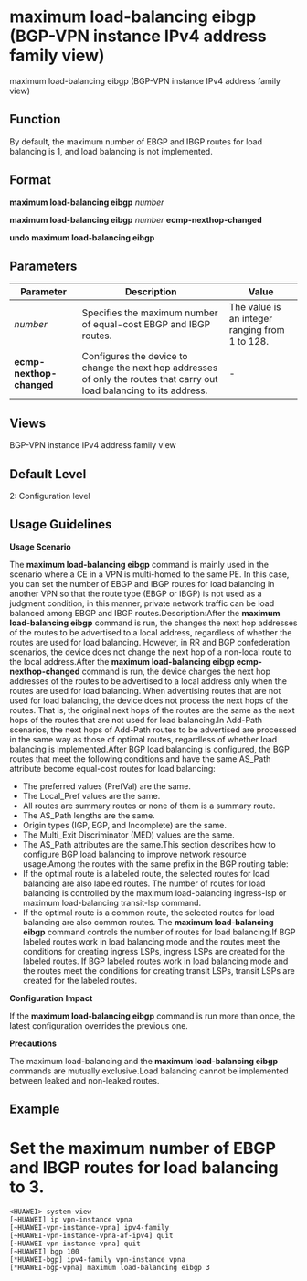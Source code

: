 maximum load-balancing eibgp (BGP-VPN instance IPv4 address family view)
========================================================================

maximum load-balancing eibgp (BGP-VPN instance IPv4 address family view)

Function
--------

By default, the maximum number of EBGP and IBGP routes for load balancing is 1, and load balancing is not implemented.


Format
------

**maximum load-balancing eibgp** *number*

**maximum load-balancing eibgp** *number* **ecmp-nexthop-changed**

**undo maximum load-balancing eibgp**


Parameters
----------

| Parameter | Description | Value |
| --- | --- | --- |
| *number* | Specifies the maximum number of equal-cost EBGP and IBGP routes. | The value is an integer ranging from 1 to 128. |
| **ecmp-nexthop-changed** | Configures the device to change the next hop addresses of only the routes that carry out load balancing to its address. | - |



Views
-----

BGP-VPN instance IPv4 address family view


Default Level
-------------

2: Configuration level


Usage Guidelines
----------------

**Usage Scenario**

The **maximum load-balancing eibgp** command is mainly used in the scenario where a CE in a VPN is multi-homed to the same PE. In this case, you can set the number of EBGP and IBGP routes for load balancing in another VPN so that the route type (EBGP or IBGP) is not used as a judgment condition, in this manner, private network traffic can be load balanced among EBGP and IBGP routes.Description:After the **maximum load-balancing eibgp** command is run, the changes the next hop addresses of the routes to be advertised to a local address, regardless of whether the routes are used for load balancing. However, in RR and BGP confederation scenarios, the device does not change the next hop of a non-local route to the local address.After the **maximum load-balancing eibgp ecmp-nexthop-changed** command is run, the device changes the next hop addresses of the routes to be advertised to a local address only when the routes are used for load balancing. When advertising routes that are not used for load balancing, the device does not process the next hops of the routes. That is, the original next hops of the routes are the same as the next hops of the routes that are not used for load balancing.In Add-Path scenarios, the next hops of Add-Path routes to be advertised are processed in the same way as those of optimal routes, regardless of whether load balancing is implemented.After BGP load balancing is configured, the BGP routes that meet the following conditions and have the same AS\_Path attribute become equal-cost routes for load balancing:

* The preferred values (PrefVal) are the same.
* The Local\_Pref values are the same.
* All routes are summary routes or none of them is a summary route.
* The AS\_Path lengths are the same.
* Origin types (IGP, EGP, and Incomplete) are the same.
* The Multi\_Exit Discriminator (MED) values are the same.
* The AS\_Path attributes are the same.This section describes how to configure BGP load balancing to improve network resource usage.Among the routes with the same prefix in the BGP routing table:
* If the optimal route is a labeled route, the selected routes for load balancing are also labeled routes. The number of routes for load balancing is controlled by the maximum load-balancing ingress-lsp or maximum load-balancing transit-lsp command.
* If the optimal route is a common route, the selected routes for load balancing are also common routes. The **maximum load-balancing eibgp** command controls the number of routes for load balancing.If BGP labeled routes work in load balancing mode and the routes meet the conditions for creating ingress LSPs, ingress LSPs are created for the labeled routes. If BGP labeled routes work in load balancing mode and the routes meet the conditions for creating transit LSPs, transit LSPs are created for the labeled routes.

**Configuration Impact**



If the **maximum load-balancing eibgp** command is run more than once, the latest configuration overrides the previous one.



**Precautions**



The maximum load-balancing and the **maximum load-balancing eibgp** commands are mutually exclusive.Load balancing cannot be implemented between leaked and non-leaked routes.




Example
-------

# Set the maximum number of EBGP and IBGP routes for load balancing to 3.
```
<HUAWEI> system-view
[~HUAWEI] ip vpn-instance vpna
[~HUAWEI-vpn-instance-vpna] ipv4-family
[~HUAWEI-vpn-instance-vpna-af-ipv4] quit
[~HUAWEI-vpn-instance-vpna] quit
[~HUAWEI] bgp 100
[*HUAWEI-bgp] ipv4-family vpn-instance vpna
[*HUAWEI-bgp-vpna] maximum load-balancing eibgp 3

```